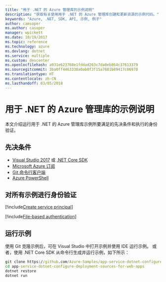 ```yaml
---
title: "用于 .NET 的 Azure 管理库的示例说明"
description: "获取有关使用用于 .NET 的 Azure 管理库创建和更新资源的示例代码。"
keywords: "Azure, .NET, SDK, API, 示例, 例子"
author: camsoper
ms.author: casoper
manager: wpickett
ms.date: 10/19/2017
ms.topic: reference
ms.technology: azure
ms.devlang: dotnet
ms.service: multiple
ms.custom: devcenter
ms.openlocfilehash: a931e623768e1fddad263c7da8eb864c37613379
ms.sourcegitcommit: 3ba0ff4463338a0ab0f3f15a7601b89417c06970
ms.translationtype: HT
ms.contentlocale: zh-CN
ms.lasthandoff: 03/05/2018
---
```

# <a name="azure-management-libraries-for-net-sample-instructions"></a>用于 .NET 的 Azure 管理库的示例说明

本文介绍运行用于 .NET 的 Azure 管理库示例所要满足的先决条件和执行的身份验证。

## <a name="prerequisties"></a>先决条件 

* [Visual Studio 2017](https://www.visualstudio.com/vs/) 或 [.NET Core SDK](https://www.microsoft.com/net/download/core)
* [Microsoft Azure 订阅](https://azure.microsoft.com/free/)
* [Git 命令行客户端](https://git-scm.com/)
* [Azure PowerShell](/powershell/azure/install-azurerm-ps)

## <a name="authentication-for-all-samples"></a>对所有示例进行身份验证

[!include[Create service principal](includes/create-sp.md)]

[!include[File-based authentication](includes/file-based-auth.md)]

## <a name="running-the-samples"></a>运行示例

使用 Git 克隆示例后，可在 Visual Studio 中打开示例并使用 IDE 运行示例。  或者，使用 .NET Core SDK 从命令行生成并运行示例，如下所示：

```cmd
git clone https://github.com/Azure-Samples/app-service-dotnet-configure-deployment-sources-for-web-apps.git
cd app-service-dotnet-configure-deployment-sources-for-web-apps
dotnet restore
dotnet run
```